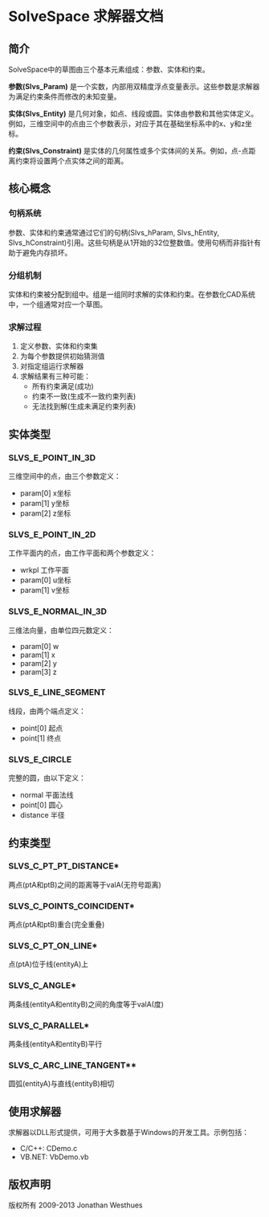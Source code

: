 # SolveSpace 求解器文档

## 简介

SolveSpace中的草图由三个基本元素组成：参数、实体和约束。

**参数(Slvs_Param)** 是一个实数，内部用双精度浮点变量表示。这些参数是求解器为满足约束条件而修改的未知变量。

**实体(Slvs_Entity)** 是几何对象，如点、线段或圆。实体由参数和其他实体定义。例如，三维空间中的点由三个参数表示，对应于其在基础坐标系中的x、y和z坐标。

**约束(Slvs_Constraint)** 是实体的几何属性或多个实体间的关系。例如，点-点距离约束将设置两个点实体之间的距离。

## 核心概念

### 句柄系统
参数、实体和约束通常通过它们的句柄(Slvs_hParam, Slvs_hEntity, Slvs_hConstraint)引用。这些句柄是从1开始的32位整数值。使用句柄而非指针有助于避免内存损坏。

### 分组机制
实体和约束被分配到组中。组是一组同时求解的实体和约束。在参数化CAD系统中，一个组通常对应一个草图。

### 求解过程
1. 定义参数、实体和约束集
2. 为每个参数提供初始猜测值
3. 对指定组运行求解器
4. 求解结果有三种可能：
   - 所有约束满足(成功)
   - 约束不一致(生成不一致约束列表)
   - 无法找到解(生成未满足约束列表)

## 实体类型

### SLVS_E_POINT_IN_3D
三维空间中的点，由三个参数定义：
- param[0] x坐标
- param[1] y坐标
- param[2] z坐标

### SLVS_E_POINT_IN_2D
工作平面内的点，由工作平面和两个参数定义：
- wrkpl 工作平面
- param[0] u坐标
- param[1] v坐标

### SLVS_E_NORMAL_IN_3D
三维法向量，由单位四元数定义：
- param[0] w
- param[1] x
- param[2] y
- param[3] z

### SLVS_E_LINE_SEGMENT
线段，由两个端点定义：
- point[0] 起点
- point[1] 终点

### SLVS_E_CIRCLE
完整的圆，由以下定义：
- normal 平面法线
- point[0] 圆心
- distance 半径

## 约束类型

### SLVS_C_PT_PT_DISTANCE*
两点(ptA和ptB)之间的距离等于valA(无符号距离)

### SLVS_C_POINTS_COINCIDENT*
两点(ptA和ptB)重合(完全重叠)

### SLVS_C_PT_ON_LINE*
点(ptA)位于线(entityA)上

### SLVS_C_ANGLE*
两条线(entityA和entityB)之间的角度等于valA(度)

### SLVS_C_PARALLEL*
两条线(entityA和entityB)平行

### SLVS_C_ARC_LINE_TANGENT**
圆弧(entityA)与直线(entityB)相切

## 使用求解器

求解器以DLL形式提供，可用于大多数基于Windows的开发工具。示例包括：
- C/C++: CDemo.c
- VB.NET: VbDemo.vb

## 版权声明
版权所有 2009-2013 Jonathan Westhues